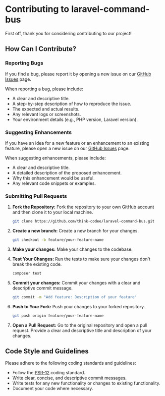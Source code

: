# Contributing to laravel-command-bus

First off, thank you for considering contributing to our project! 

## How Can I Contribute?

### Reporting Bugs

If you find a bug, please report it by opening a new issue on our [GitHub Issues](https://github.com/think-codee/laravel-command-bus/issues) page.

When reporting a bug, please include:

- A clear and descriptive title.
- A step-by-step description of how to reproduce the issue.
- The expected and actual results.
- Any relevant logs or screenshots.
- Your environment details (e.g., PHP version, Laravel version).

### Suggesting Enhancements

If you have an idea for a new feature or an enhancement to an existing feature, please open a new issue on our [GitHub Issues](https://github.com/think-codee/laravel-command-bus/issues) page.

When suggesting enhancements, please include:

- A clear and descriptive title.
- A detailed description of the proposed enhancement.
- Why this enhancement would be useful.
- Any relevant code snippets or examples.

### Submitting Pull Requests

1. **Fork the Repository:**
Fork the repository to your own GitHub account and then clone it to your local machine.

    ```bash
    git clone https://github.com/think-codee/laravel-command-bus.git
    ```

2. **Create a new branch:**
Create a new branch for your changes.

    ```bash
    git checkout -b feature/your-feature-name
    ```

3. **Make your changes:**
   Make your changes to the codebase.

4. **Test Your Changes:**
Run the tests to make sure your changes don't break the existing code.

    ```bash
    composer test
    ```
   
5. **Commit your changes:**
Commit your changes with a clear and descriptive commit message.

    ```bash
    git commit -m "Add feature: Description of your feature"
    ```
6. **Push to Your Fork:**
Push your changes to your forked repository.

    ```bash
    git push origin feature/your-feature-name
    ```
   
7. **Open a Pull Request:**
   Go to the original repository and open a pull request. Provide a clear and descriptive title and description of your changes.

## Code Style and Guidelines

Please adhere to the following coding standards and guidelines:
* Follow the [PSR-12](https://github.com/php-fig/fig-standards/blob/master/accepted/PSR-12-extended-coding-style-guide.md) coding standard.
* Write clear, concise, and descriptive commit messages.
* Write tests for any new functionality or changes to existing functionality.
* Document your code where necessary.
